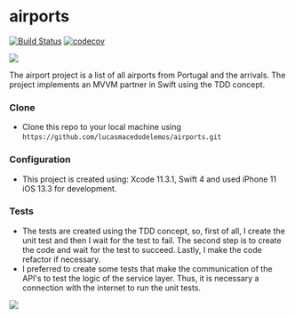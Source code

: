 # airports

[![Build Status](https://travis-ci.com/lucasmacedodelemos/airports.svg?token=ci1bpyNDzzJtCyezXNBd&branch=master)](https://travis-ci.com/lucasmacedodelemos/airports)
[![codecov](https://codecov.io/gh/lucasmacedodelemos/airports/branch/master/graph/badge.svg?token=r6AcEqjnqI)](https://codecov.io/gh/lucasmacedodelemos/airports)

![](https://media.giphy.com/media/KcbiV22TrAK5sIYg4c/giphy.gif)


The airport project is a list of all airports from Portugal and the arrivals. The project implements an MVVM partner in Swift using the TDD concept.

### Clone

- Clone this repo to your local machine using `https://github.com/lucasmacedodelemos/airports.git`

### Configuration

- This project is created using: Xcode 11.3.1, Swift 4 and used iPhone 11 iOS 13.3 for development.

### Tests

- The tests are created using the TDD concept, so, first of all, I create the unit test and then I wait for the test to fail. The second step is to create the code and wait for the test to succeed.  Lastly, I make the code refactor if necessary.
- I preferred to create some tests that make the communication of the API's to test the logic of the service layer. Thus, it is necessary a connection with the internet to run the unit tests.

![](https://i.ibb.co/dp02Vrf/Captura-de-Tela-2020-02-19-a-s-21-29-51.png)
